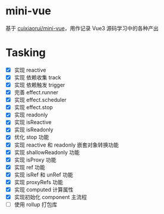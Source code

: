 # mini-vue

基于 [cuixiaorui/mini-vue](https://github.com/cuixiaorui/mini-vue)，用作记录 Vue3 源码学习中的各种产出

# Tasking

- [x] 实现 reactive
- [x] 实现 依赖收集 track
- [x] 实现 依赖触发 trigger
- [x] 完善 effect.runner
- [x] 实现 effect.scheduler
- [x] 实现 effect.stop
- [x] 实现 readonly
- [x] 实现 isReactive
- [x] 实现 isReadonly
- [x] 优化 stop 功能
- [x] 实现 reactive 和 readonly 嵌套对象转换功能
- [x] 实现 shallowReadonly 功能
- [x] 实现 isProxy 功能
- [x] 实现 ref 功能
- [x] 实现 isRef 和 unRef 功能
- [x] 实现 proxyRefs 功能
- [x] 实现 computed 计算属性
- [x] 实现初始化 component 主流程
- [ ] 使用 rollup 打包库
